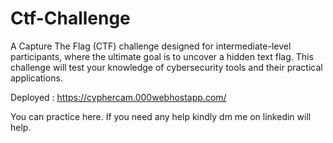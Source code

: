 # Ctf-Challenge
A Capture The Flag (CTF) challenge designed for intermediate-level participants, where the ultimate goal is to uncover a hidden text flag. 
This challenge will test your knowledge of cybersecurity tools and their practical applications.


Deployed : https://cyphercam.000webhostapp.com/

You can practice here. If you need any help kindly dm me on linkedin will help.
